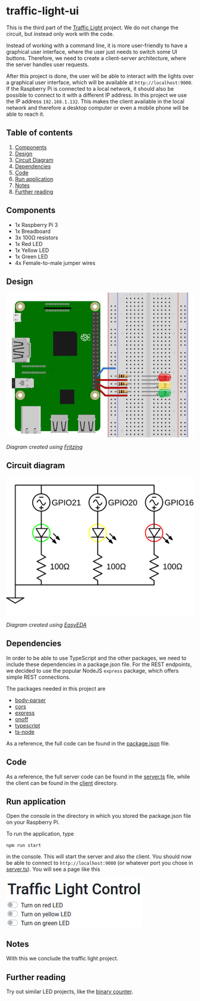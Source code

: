 # traffic-light-ui
This is the third part of the [Traffic Light](..) project. We do not change the circuit, but instead only work with the code.

Instead of working with a command line, it is more user-friendly to have a graphical user interface, where the user just 
needs to switch some UI buttons.
Therefore, we need to create a client-server architecture, where the server handles user requests.

After this project is done, the user will be able to interact with the lights over a graphical user interface, 
which will be available at `http://localhost:9000`. If the Raspberry Pi is connected to a local network,
it should also be possible to connect to it with a different IP address.
In this project we use the IP address `192.168.1.132`. This makes the client available in the local network and therefore
a desktop computer or even a mobile phone will be able to reach it.

## Table of contents
1. [Components](#components)
2. [Design](#design)
3. [Circuit Diagram](#circuit-diagram)
4. [Dependencies](#dependencies)
5. [Code](#code)
6. [Run application](#run-application)
7. [Notes](#notes)
8. [Further reading](#further-reading)

## Components
- 1x Raspberry Pi 3
- 1x Breadboard
- 3x 100&Omega; resistors
- 1x Red LED
- 1x Yellow LED
- 1x Green LED
- 4x Female-to-male jumper wires

## Design
![Fritzing diagram of the traffic light example](./images/traffic-light.design.svg)

*Diagram created using [Fritzing](https://fritzing.org/home/)*

## Circuit diagram

![Circuit diagram of the traffic light example](./images/traffic-light.circuit.svg)

*Diagram created using [EasyEDA](https://easyeda.com/)*


## Dependencies
In order to be able to use TypeScript and the other packages, we need to include these dependencies in a package.json file.
For the REST endpoints, we decided to use the popular NodeJS `express` package, which offers simple REST connections.

The packages needed in this project are

- [body-parser](https://www.npmjs.com/package/body-parser)
- [cors](https://www.npmjs.com/package/cors)
- [express](https://www.npmjs.com/package/express)
- [onoff](https://www.npmjs.com/package/onoff)
- [typescript](https://www.npmjs.com/package/typescript)
- [ts-node](https://www.npmjs.com/package/ts-node)

As a reference, the full code can be found in the [package.json](./package.json) file.

## Code

As a reference, the full server code can be found in the [server.ts](src/server/server.ts) file, while the 
client can be found in the [client](./src/client) directory.

## Run application
Open the console in the directory in which you stored the package.json file on your Raspberry Pi.

To run the application, type
```shell script
npm run start
```
in the console.
This will start the server and also the client.
You should now be able to connect to `http://localhost:9000` (or whatever port you chose in [server.ts](src/server/server.ts)).
You will see a page like this

![Traffic light control panel image](./images/traffic-light-ui.png)

## Notes
With this we conclude the traffic light project.

## Further reading
Try out similar LED projects, like the [binary counter](../../binary-counter).
